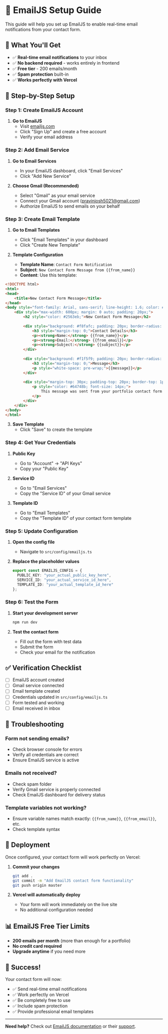 # 📧 EmailJS Setup Guide

This guide will help you set up EmailJS to enable real-time email notifications from your contact form.

## 🎯 What You'll Get

- ✅ **Real-time email notifications** to your inbox
- ✅ **No backend required** - works entirely in frontend
- ✅ **Free tier** - 200 emails/month
- ✅ **Spam protection** built-in
- ✅ **Works perfectly with Vercel**

## 🚀 Step-by-Step Setup

### Step 1: Create EmailJS Account

1. **Go to EmailJS**
   - Visit [emailjs.com](https://emailjs.com)
   - Click "Sign Up" and create a free account
   - Verify your email address

### Step 2: Add Email Service

1. **Go to Email Services**
   - In your EmailJS dashboard, click "Email Services"
   - Click "Add New Service"

2. **Choose Gmail (Recommended)**
   - Select "Gmail" as your email service
   - Connect your Gmail account (pravinjosh5021@gmail.com)
   - Authorize EmailJS to send emails on your behalf

### Step 3: Create Email Template

1. **Go to Email Templates**
   - Click "Email Templates" in your dashboard
   - Click "Create New Template"

2. **Template Configuration**
   - **Template Name**: `Contact Form Notification`
   - **Subject**: `New Contact Form Message from {{from_name}}`
   - **Content**: Use this template:

```html
<!DOCTYPE html>
<html>
<head>
    <title>New Contact Form Message</title>
</head>
<body style="font-family: Arial, sans-serif; line-height: 1.6; color: #333;">
    <div style="max-width: 600px; margin: 0 auto; padding: 20px;">
        <h2 style="color: #2563eb;">New Contact Form Message</h2>
        
        <div style="background: #f8fafc; padding: 20px; border-radius: 8px; margin: 20px 0;">
            <h3 style="margin-top: 0;">Contact Details</h3>
            <p><strong>Name:</strong> {{from_name}}</p>
            <p><strong>Email:</strong> {{from_email}}</p>
            <p><strong>Subject:</strong> {{subject}}</p>
        </div>
        
        <div style="background: #f1f5f9; padding: 20px; border-radius: 8px; margin: 20px 0;">
            <h3 style="margin-top: 0;">Message</h3>
            <p style="white-space: pre-wrap;">{{message}}</p>
        </div>
        
        <div style="margin-top: 30px; padding-top: 20px; border-top: 1px solid #e2e8f0;">
            <p style="color: #64748b; font-size: 14px;">
                This message was sent from your portfolio contact form at {{to_name}}'s website.
            </p>
        </div>
    </div>
</body>
</html>
```

3. **Save Template**
   - Click "Save" to create the template

### Step 4: Get Your Credentials

1. **Public Key**
   - Go to "Account" → "API Keys"
   - Copy your "Public Key"

2. **Service ID**
   - Go to "Email Services"
   - Copy the "Service ID" of your Gmail service

3. **Template ID**
   - Go to "Email Templates"
   - Copy the "Template ID" of your contact form template

### Step 5: Update Configuration

1. **Open the config file**
   - Navigate to `src/config/emailjs.ts`

2. **Replace the placeholder values**
   ```typescript
   export const EMAILJS_CONFIG = {
     PUBLIC_KEY: "your_actual_public_key_here",
     SERVICE_ID: "your_actual_service_id_here", 
     TEMPLATE_ID: "your_actual_template_id_here"
   };
   ```

### Step 6: Test the Form

1. **Start your development server**
   ```bash
   npm run dev
   ```

2. **Test the contact form**
   - Fill out the form with test data
   - Submit the form
   - Check your email for the notification

## ✅ Verification Checklist

- [ ] EmailJS account created
- [ ] Gmail service connected
- [ ] Email template created
- [ ] Credentials updated in `src/config/emailjs.ts`
- [ ] Form tested and working
- [ ] Email received in inbox

## 🔧 Troubleshooting

### Form not sending emails?
- Check browser console for errors
- Verify all credentials are correct
- Ensure EmailJS service is active

### Emails not received?
- Check spam folder
- Verify Gmail service is properly connected
- Check EmailJS dashboard for delivery status

### Template variables not working?
- Ensure variable names match exactly: `{{from_name}}`, `{{from_email}}`, etc.
- Check template syntax

## 🚀 Deployment

Once configured, your contact form will work perfectly on Vercel:

1. **Commit your changes**
   ```bash
   git add .
   git commit -m "Add EmailJS contact form functionality"
   git push origin master
   ```

2. **Vercel will automatically deploy**
   - Your form will work immediately on the live site
   - No additional configuration needed

## 📊 EmailJS Free Tier Limits

- **200 emails per month** (more than enough for a portfolio)
- **No credit card required**
- **Upgrade anytime** if you need more

## 🎉 Success!

Your contact form will now:
- ✅ Send real-time email notifications
- ✅ Work perfectly on Vercel
- ✅ Be completely free to use
- ✅ Include spam protection
- ✅ Provide professional email templates

---

**Need help?** Check out [EmailJS documentation](https://www.emailjs.com/docs/) or their [support](https://www.emailjs.com/support/).
